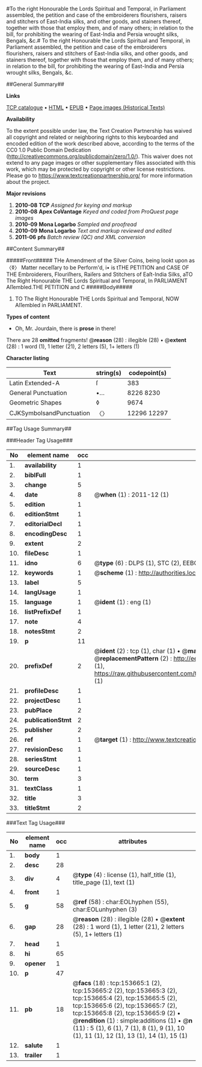 #To the right Honourable the Lords Spiritual and Temporal, in Parliament assembled, the petition and case of the embroiderers flourishers, raisers and stitchers of East-India silks, and other goods, and stainers thereof, together with those that employ them, and of many others; in relation to the bill, for prohibiting the wearing of East-India and Persia wrought silks, Bengals, &c.#
To the right Honourable the Lords Spiritual and Temporal, in Parliament assembled, the petition and case of the embroiderers flourishers, raisers and stitchers of East-India silks, and other goods, and stainers thereof, together with those that employ them, and of many others; in relation to the bill, for prohibiting the wearing of East-India and Persia wrought silks, Bengals, &c.

##General Summary##

**Links**

[TCP catalogue](http://www.ota.ox.ac.uk/tcp/)  • 
[HTML](http://tei.it.ox.ac.uk/tcp/Texts-HTML/free/A94/A94643.html)  • 
[EPUB](http://tei.it.ox.ac.uk/tcp/Texts-EPUB/free/A94/A94643.epub) • 
[Page images (Historical Texts)](https://historicaltexts.jisc.ac.uk/eebo-99899483e)

**Availability**

To the extent possible under law, the Text Creation Partnership has waived all copyright and related or neighboring rights to this keyboarded and encoded edition of the work described above, according to the terms of the CC0 1.0 Public Domain Dedication (http://creativecommons.org/publicdomain/zero/1.0/). This waiver does not extend to any page images or other supplementary files associated with this work, which may be protected by copyright or other license restrictions. Please go to https://www.textcreationpartnership.org/ for more information about the project.

**Major revisions**

1. __2010-08__ __TCP__ *Assigned for keying and markup*
1. __2010-08__ __Apex CoVantage__ *Keyed and coded from ProQuest page images*
1. __2010-09__ __Mona Logarbo__ *Sampled and proofread*
1. __2010-09__ __Mona Logarbo__ *Text and markup reviewed and edited*
1. __2011-06__ __pfs__ *Batch review (QC) and XML conversion*

##Content Summary##

#####Front#####
THe Amendment of the Silver Coins, being lookt upon as 〈◊〉 Matter neceſſary to be Perform'd, i• is tTHE PETITION and CASE OF THE Embroiderers, Flouriſhers, Raiſers and Stitchers of Eaſt-India Silks, aTO The Right Honourable THE Lords Spiritual and Temporal, In PARLIAMENT Aſſembled.THE PETITION and C
#####Body#####

1. TO The Right Honourable THE Lords Spiritual and Temporal, NOW Aſſembled in PARLIAMENT.

**Types of content**

  * Oh, Mr. Jourdain, there is **prose** in there!

There are 28 **omitted** fragments! 
 @__reason__ (28) : illegible (28)  •  @__extent__ (28) : 1 word (1), 1 letter (21), 2 letters (5), 1+ letters (1)

**Character listing**


|Text|string(s)|codepoint(s)|
|---|---|---|
|Latin Extended-A|ſ|383|
|General Punctuation|•…|8226 8230|
|Geometric Shapes|◊|9674|
|CJKSymbolsandPunctuation|〈〉|12296 12297|

##Tag Usage Summary##

###Header Tag Usage###

|No|element name|occ|attributes|
|---|---|---|---|
|1.|__availability__|1||
|2.|__biblFull__|1||
|3.|__change__|5||
|4.|__date__|8| @__when__ (1) : 2011-12 (1)|
|5.|__edition__|1||
|6.|__editionStmt__|1||
|7.|__editorialDecl__|1||
|8.|__encodingDesc__|1||
|9.|__extent__|2||
|10.|__fileDesc__|1||
|11.|__idno__|6| @__type__ (6) : DLPS (1), STC (2), EEBO-CITATION (1), PROQUEST (1), VID (1)|
|12.|__keywords__|1| @__scheme__ (1) : http://authorities.loc.gov/ (1)|
|13.|__label__|5||
|14.|__langUsage__|1||
|15.|__language__|1| @__ident__ (1) : eng (1)|
|16.|__listPrefixDef__|1||
|17.|__note__|4||
|18.|__notesStmt__|2||
|19.|__p__|11||
|20.|__prefixDef__|2| @__ident__ (2) : tcp (1), char (1)  •  @__matchPattern__ (2) : ([0-9\-]+):([0-9IVX]+) (1), (.+) (1)  •  @__replacementPattern__ (2) : http://eebo.chadwyck.com/downloadtiff?vid=$1&page=$2 (1), https://raw.githubusercontent.com/textcreationpartnership/Texts/master/tcpchars.xml#$1 (1)|
|21.|__profileDesc__|1||
|22.|__projectDesc__|1||
|23.|__pubPlace__|2||
|24.|__publicationStmt__|2||
|25.|__publisher__|2||
|26.|__ref__|1| @__target__ (1) : http://www.textcreationpartnership.org/docs/. (1)|
|27.|__revisionDesc__|1||
|28.|__seriesStmt__|1||
|29.|__sourceDesc__|1||
|30.|__term__|3||
|31.|__textClass__|1||
|32.|__title__|3||
|33.|__titleStmt__|2||


###Text Tag Usage###

|No|element name|occ|attributes|
|---|---|---|---|
|1.|__body__|1||
|2.|__desc__|28||
|3.|__div__|4| @__type__ (4) : license (1), half_title (1), title_page (1), text (1)|
|4.|__front__|1||
|5.|__g__|58| @__ref__ (58) : char:EOLhyphen (55), char:EOLunhyphen (3)|
|6.|__gap__|28| @__reason__ (28) : illegible (28)  •  @__extent__ (28) : 1 word (1), 1 letter (21), 2 letters (5), 1+ letters (1)|
|7.|__head__|1||
|8.|__hi__|65||
|9.|__opener__|1||
|10.|__p__|47||
|11.|__pb__|18| @__facs__ (18) : tcp:153665:1 (2), tcp:153665:2 (2), tcp:153665:3 (2), tcp:153665:4 (2), tcp:153665:5 (2), tcp:153665:6 (2), tcp:153665:7 (2), tcp:153665:8 (2), tcp:153665:9 (2)  •  @__rendition__ (1) : simple:additions (1)  •  @__n__ (11) : 5 (1), 6 (1), 7 (1), 8 (1), 9 (1), 10 (1), 11 (1), 12 (1), 13 (1), 14 (1), 15 (1)|
|12.|__salute__|1||
|13.|__trailer__|1||
